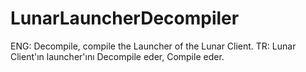 # LunarLauncherDecompiler

ENG: Decompile, compile the Launcher of the Lunar Client.
TR: Lunar Client'ın launcher'ını Decompile eder, Compile eder.
